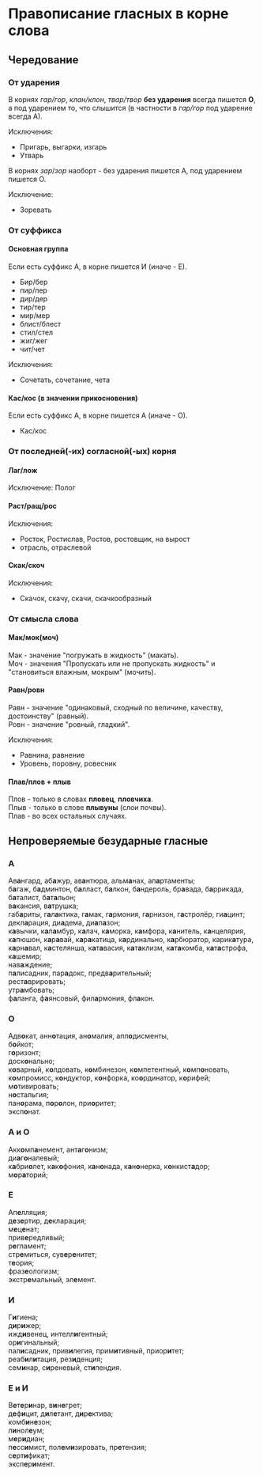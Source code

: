# Правописание гласных в корне слова

## Чередование

### От ударения

В корнях *гар/гор*, *клан/клон*, *твар/твор* **без ударения** всегда пишется **О**, а под ударением то, что слышится (в частности в *гар/гор* под ударение всегда А).

Исключения:
- Пригарь, выгарки, изгарь
- Утварь


В корнях *зар*/*зор* наоборт - без ударения пишется А, под ударением пишется О.

Исключение:
- Зоревать

### От суффикса

#### Основная группа

Если есть суффикс А, в корне пишется И (иначе - Е).
- Бир/бер
- пир/пер
- дир/дер
- тир/тер
- мир/мер
- блист/блест
- стил/стел
- жиг/жег
- чит/чет

Исключения:
- Сочетать, сочетание, чета

#### Кас/кос (в значении прикосновения)

Если есть суффикс А, в корне пишется А (иначе - О).
- Кас/кос

### От последней(-их) согласной(-ых) корня

#### Лаг/лож

Исключение:
Полог

#### Раст/ращ/рос

Исключения:
- Росток, Ростислав, Ростов, ростовщик, на вырост
- отрасль, отраслевой

#### Скак/скоч

Исключения:
- Скачок, скачу, скачи, скачкообразный

### От смысла слова

#### Мак/мок(моч)

Мак - значение "погружать в жидкость" (макать).  
Моч - значения "Пропускать или не пропускать жидкость" и "становиться влажным, мокрым" (мочить).

#### Равн/ровн

Равн - значение "одинаковый, сходный по величине, качеству, достоинству" (равный).  
Ровн - значение "ровный, гладкий".

Исключения:
- Равнина, равнение
- Уровень, поровну, ровесник

#### Плав/плов + плыв

Плов - только в словах **пловец**, **пловчиха**.  
Плыв - только в слове **плывуны** (слои почвы).  
Плав - во всех остальных случаях.

## Непроверяемые безударные гласные

### A

Ав**а**нгард, аб**а**жур, ав**а**нтюра, альм**а**нах, ап**а**ртаменты;  
б**а**гаж, б**а**дминтон, б**а**лласт, б**а**лкон, б**а**ндероль, бр**а**вада, б**а**ррикада, б**а**талист, б**а**т**а**льон;  
в**а**кансия, в**а**трушка;  
габ**а**риты, г**а**л**а**ктика, г**а**мак, г**а**рмония, г**а**рнизон, г**а**стролёр, ги**а**цинт;  
декл**а**рация, ди**а**дема, ди**а**п**а**зон;  
к**а**вычки, к**а**л**а**мбур, к**а**лач, к**а**морка, к**а**мфора, к**а**нитель, к**а**нцелярия, к**а**пюшон, к**а**р**а**вай, к**а**р**а**катица, к**а**рдинально, к**а**рбюратор, карик**а**тура, к**а**рн**а**вал, к**а**стелянша, к**а**т**а**васия, к**а**т**а**клизм, к**а**т**а**комба, к**а**т**а**строфа, к**а**шемир;  
нав**а**ждение;  
п**а**лисадник, пар**а**докс, предв**а**рительный;  
рест**а**врировать;   
утр**а**мбовать;   
ф**а**ланга, ф**а**янсовый, фил**а**рмония, фл**а**кон.

### О

Адв**о**кат, анн**о**тация, ан**о**малия, апл**о**дисменты,  
б**о**йкот;  
г**о**ризонт;  
доск**о**нально;  
к**о**варный, к**о**лдовать, к**о**мбинезон, к**о**мпетентный, к**о**мп**о**новать, к**о**мпромисс, к**о**ндуктор, к**о**нфорка, ко**о**рдинатор, к**о**рифей;  
м**о**тивировать;  
н**о**стальгия;  
пан**о**рама, п**о**р**о**лон, при**о**ритет;  
эксп**о**нат.

### А и О

Акк**о**мп**а**немент, ант**а**г**о**низм;   
ди**а**г**о**налевый;  
к**а**бри**о**лет, к**а**к**о**фония, к**а**н**о**нада, к**а**н**о**нерка, к**о**нкист**а**дор;  
м**о**р**а**торий;  

### Е

Ап**е**лляция;    
д**е**з**е**ртир, д**е**кларация;  
м**е**ц**е**нат;  
прив**е**редливый;  
р**е**гламент;  
стр**е**миться, сув**е**р**е**нитет;  
т**е**ория;  
фраз**е**ологизм;  
экстр**е**мальный, эл**е**мент.

### И

Г**и**гиена;  
д**и**р**и**жер;  
ижд**и**венец, интелл**и**гентный;  
ор**и**гинальный;  
пал**и**садник, прив**и**легия, прим**и**тивный, приор**и**тет;  
реаб**и**л**и**тация, рез**и**денция;  
сем**и**нар, с**и**реневый, ст**и**пендия.

### Е и И

В**е**т**е**р**и**нар, в**и**н**е**грет;  
д**е**ф**и**цит, д**и**л**е**тант, д**и**р**е**ктива;  
комб**и**н**е**зон;  
л**и**нол**е**ум;  
м**е**р**и**диан;   
п**е**сс**и**мист, пол**е**м**и**зировать, пр**е**тензия;  
с**е**рт**и**фикат;  
эксп**е**р**и**мент.
